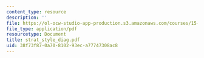 ```yaml
---
content_type: resource
description: ''
file: https://ol-ocw-studio-app-production.s3.amazonaws.com/courses/15-667-negotiation-and-conflict-management-spring-2001/38f73f870a70810293eca77747308ac8_strat_style_diag.pdf
file_type: application/pdf
resourcetype: Document
title: strat_style_diag.pdf
uid: 38f73f87-0a70-8102-93ec-a77747308ac8
---
```

